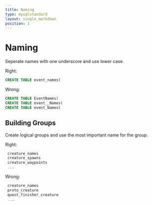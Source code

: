 ```yaml
---
title: Naming
type: mysqlstandard
layout: single_markdown
position: 1
---
```

# Naming

Seperate names with one underscore and use lower case.

Right:

```sql
CREATE TABLE event_names(
```

Wrong:

```sql
CREATE TABLE EventNames( 
CREATE TABLE event__Names( 
CREATE TABLE event_Names(
```

## Building Groups

Create logical groups and use the most important name for the group.

Right:

```sql
 creature_names
 creature_spawns
 creature_waypoints
 ...
```

Wrong:

```sql
 creature_names
 proto_creature
 quest_finisher_creature
 ...
```